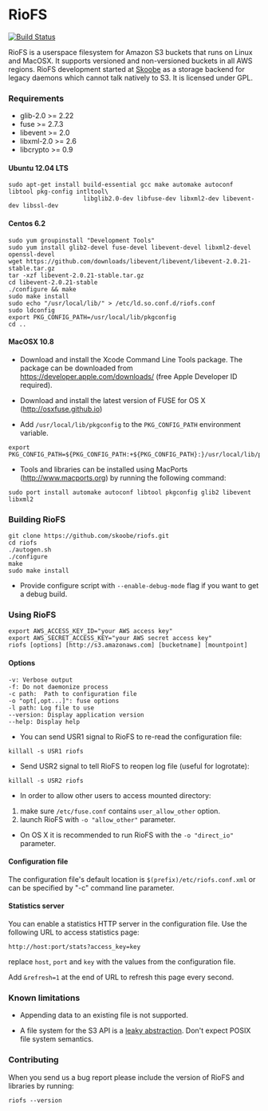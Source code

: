 # RioFS

[![Build Status](https://secure.travis-ci.org/skoobe/riofs.png)](https://travis-ci.org/skoobe/riofs)

RioFS is a userspace filesystem for Amazon S3 buckets that runs on Linux and MacOSX. It supports versioned and non-versioned buckets in all AWS regions. RioFS development started at [Skoobe](https://www.skoobe.de) as a storage backend for legacy daemons which cannot talk natively to S3. It is licensed under GPL.

### Requirements

* glib-2.0 >= 2.22
* fuse >= 2.7.3
* libevent >= 2.0
* libxml-2.0 >= 2.6
* libcrypto >= 0.9

#### Ubuntu 12.04 LTS

```
sudo apt-get install build-essential gcc make automake autoconf libtool pkg-config intltool\
                     libglib2.0-dev libfuse-dev libxml2-dev libevent-dev libssl-dev
```

#### Centos 6.2

```
sudo yum groupinstall "Development Tools"
sudo yum install glib2-devel fuse-devel libevent-devel libxml2-devel openssl-devel
wget https://github.com/downloads/libevent/libevent/libevent-2.0.21-stable.tar.gz
tar -xzf libevent-2.0.21-stable.tar.gz
cd libevent-2.0.21-stable
./configure && make
sudo make install
sudo echo "/usr/local/lib/" > /etc/ld.so.conf.d/riofs.conf
sudo ldconfig
export PKG_CONFIG_PATH=/usr/local/lib/pkgconfig
cd ..
```

#### MacOSX 10.8

* Download and install the Xcode Command Line Tools package. The package can be downloaded from https://developer.apple.com/downloads/ (free Apple Developer ID required).

* Download and install the latest version of FUSE for OS X (http://osxfuse.github.io)

* Add `/usr/local/lib/pkgconfig` to the `PKG_CONFIG_PATH` environment variable.

```
export PKG_CONFIG_PATH=${PKG_CONFIG_PATH:+${PKG_CONFIG_PATH}:}/usr/local/lib/pkgconfig
```

* Tools and libraries can be installed using MacPorts (http://www.macports.org) by running the following command:

```
sudo port install automake autoconf libtool pkgconfig glib2 libevent libxml2
```

### Building RioFS

```
git clone https://github.com/skoobe/riofs.git
cd riofs
./autogen.sh
./configure
make
sudo make install
```

* Provide configure script with `--enable-debug-mode` flag if you want to get a debug build.

### Using RioFS

```
export AWS_ACCESS_KEY_ID="your AWS access key"
export AWS_SECRET_ACCESS_KEY="your AWS secret access key"
riofs [options] [http://s3.amazonaws.com] [bucketname] [mountpoint]
```

#### Options

```
-v: Verbose output
-f: Do not daemonize process
-c path:  Path to configuration file
-o "opt[,opt...]": fuse options
-l path: Log file to use
--version: Display application version
--help: Display help
```

* You can send USR1 signal to RioFS to re-read the configuration file:

```
killall -s USR1 riofs
```

* Send USR2 signal to tell RioFS to reopen log file (useful for logrotate):

```
killall -s USR2 riofs
```

* In order to allow other users to access mounted directory:

1. make sure `/etc/fuse.conf` contains `user_allow_other` option.
2. launch RioFS with  `-o "allow_other"`  parameter.

* On OS X it is recommended to run RioFS with the `-o "direct_io"` parameter.

#### Configuration file

The configuration file's default location is `$(prefix)/etc/riofs.conf.xml` or can be specified by "-c" command line parameter.

#### Statistics server

You can enable a statistics HTTP server in the configuration file.  Use the following URL to access statistics page:

```
http://host:port/stats?access_key=key
```

replace ```host```, ```port``` and ```key``` with the values from the configuration file.

Add ```&refresh=1``` at the end of URL to refresh this page every second.


### Known limitations

* Appending data to an existing file is not supported.

* A file system for the S3 API is a [leaky abstraction](http://en.wikipedia.org/wiki/Leaky_abstraction). Don't expect POSIX file system semantics.

### Contributing

When you send us a bug report please include the version of RioFS and libraries by running:

```
riofs --version
```

